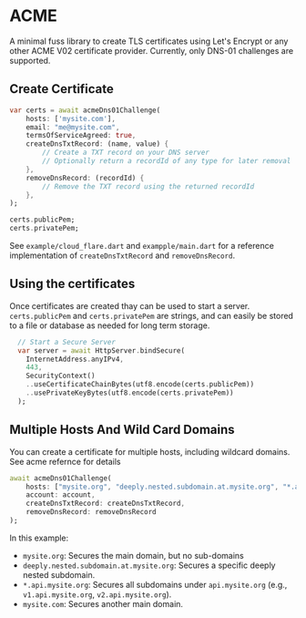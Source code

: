 # ACME

A minimal fuss library to create TLS certificates using Let's Encrypt or any other ACME V02 certificate provider.  Currently, only DNS-01 challenges are supported.

## Create Certificate

``` dart
var certs = await acmeDns01Challenge(
    hosts: ['mysite.com'], 
    email: "me@mysite.com",
    termsOfServiceAgreed: true,
    createDnsTxtRecord: (name, value) {
        // Create a TXT record on your DNS server
        // Optionally return a recordId of any type for later removal
    }, 
    removeDnsRecord: (recordId) {
        // Remove the TXT record using the returned recordId
    },
);

certs.publicPem;
certs.privatePem;
```

See `example/cloud_flare.dart` and `exampple/main.dart` for a reference implementation of `createDnsTxtRecord` and `removeDnsRecord`.

## Using the certificates

Once certificates are created thay can be used to start a server.  `certs.publicPem` and `certs.privatePem` are strings, and can easily be stored to a file or database as needed for long term storage.

``` dart
  // Start a Secure Server
  var server = await HttpServer.bindSecure(
    InternetAddress.anyIPv4,
    443,
    SecurityContext()
    ..useCertificateChainBytes(utf8.encode(certs.publicPem))
    ..usePrivateKeyBytes(utf8.encode(certs.privatePem))
  );

```

## Multiple Hosts And Wild Card Domains

You can create a certificate for multiple hosts, including wildcard domains.  See acme refernce for details

``` Dart
await acmeDns01Challenge(
    hosts: ["mysite.org", "deeply.nested.subdomain.at.mysite.org", "*.api.mysite.org", "mysite.com"], 
    account: account,
    createDnsTxtRecord: createDnsTxtRecord,
    removeDnsRecord: removeDnsRecord
);
```
In this example:

+ `mysite.org`: Secures the main domain, but no sub-domains
+ `deeply.nested.subdomain.at.mysite.org`: Secures a specific deeply nested subdomain.
+ `*.api.mysite.org`: Secures all subdomains under `api.mysite.org` (e.g., `v1.api.mysite.org`, `v2.api.mysite.org`).
+ `mysite.com`: Secures another main domain.

